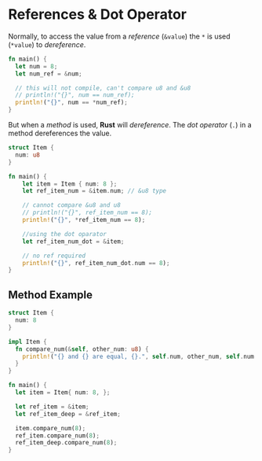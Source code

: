 # References & Dot Operator

Normally, to access the value from a _reference_ (`&value`) the `*` is used (`*value`) to _dereference_. 

```rust
fn main() {
  let num = 8;
  let num_ref = &num;

  // this will not compile, can't compare u8 and &u8
  // println!("{}", num == num_ref);
  println!("{}", num == *num_ref);
}
```

But when a _method_ is used, **Rust** will _dereference_. The _dot operator_ (`.`) in a method dereferences the value.   

```rust
struct Item {
  num: u8
}

fn main() {
    let item = Item { num: 8 };
    let ref_item_num = &item.num; // &u8 type

    // cannot compare &u8 and u8
    // println!("{}", ref_item_num == 8);
    println!("{}", *ref_item_num == 8);

    //using the dot oparator 
    let ref_item_num_dot = &item;

    // no ref required
    println!("{}", ref_item_num_dot.num == 8);
}
```

## Method Example

```rust
struct Item {
  num: 8
}

impl Item {
  fn compare_num(&self, other_num: u8) {
    println!("{} and {} are equal, {}.", self.num, other_num, self.num == other_num);
  }
}

fn main() {
  let item = Item{ num: 8, };

  let ref_item = &item;
  let ref_item_deep = &ref_item;

  item.compare_num(8);
  ref_item.compare_num(8);
  ref_item_deep.compare_num(8);
}
```
